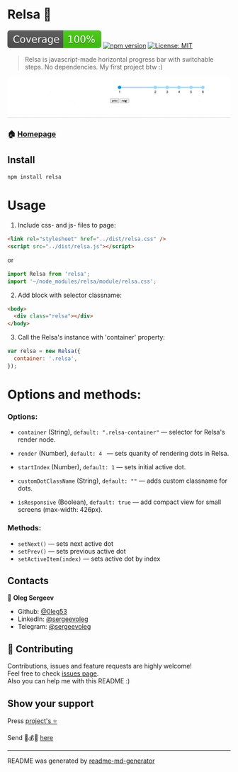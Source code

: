 <h1> Relsa 🚂</h1>
<p>
  <img alt="Tests coverage" src="https://github.com/0leg53/relsa/blob/main/coverage/badge.svg" />
  <a href="https://www.npmjs.com/package/relsa"><img src="https://badge.fury.io/js/relsa.svg" alt="npm version"></a>
  <a href="#" target="_blank">
    <img alt="License: MIT" src="https://img.shields.io/badge/License-MIT-limone.svg" />
  </a>
  
</p>

> Relsa is javascript-made horizontal progress bar with switchable steps. No dependencies. My first project btw :)

<img alt="Demo GIF" src="https://github.com/0leg53/relsa/blob/main/demo/demo.gif" />

### 🏠 [Homepage](https://github.com/0leg53/relsa)

## Install

```sh
npm install relsa
```

# Usage

1. Include css- and js- files to page:

```html
<link rel="stylesheet" href="../dist/relsa.css" />
<script src="../dist/relsa.js"></script>
```

or

```js
import Relsa from 'relsa';
import '~/node_modules/relsa/module/relsa.css';
```

2. Add block with selector classname:

```html
<body>
  <div class="relsa"></div>
</body>
```

3. Call the Relsa's instance with 'container' property:

```js
var relsa = new Relsa({
  container: '.relsa',
});
```

# Options and methods:

### Options:

- `container` (String), `default: ".relsa-container"` — selector for Relsa's render node.

- `render` (Number), `default: 4 ` — sets quanity of rendering dots in Relsa.

- `startIndex` (Number), `default: 1` — sets initial active dot.

- `customDotClassName` (String), `default: ""` — adds custom classname for dots.

- `isResponsive` (Boolean), `default: true` — add compact view for small screens (max-width: 426px).

### Methods:

- `setNext()` — sets next active dot
- `setPrev()` — sets previous active dot
- `setActiveItem(index)` — sets active dot by index

## Contacts

👤 **Oleg Sergeev**

- Github: [@0leg53](https://github.com/0leg53)
- LinkedIn: [@sergeevoleg](https://linkedin.com/in/sergeevoleg)
- Telegram: [@sergeevoleg](https://t.me/sergeevoleg)

## 🤝 Contributing

Contributions, issues and feature requests are highly welcome!
<br />
Feel free to check [issues page](https://github.com/0leg53/relsa/issues).
<br />
Also you can help me with this README :)

## Show your support

Press [project's ⭐️](https://github.com/0leg53/relsa)

Send 💸💰💸 [here](https://www.tinkoff.ru/sl/5VzYA1sA3Eh)

---

README was generated by [readme-md-generator](https://github.com/kefranabg/readme-md-generator)
